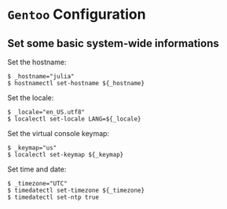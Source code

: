 # `Gentoo` Configuration

## Set some basic system-wide informations

Set the hostname:

```ShellSession
$ _hostname="julia"
$ hostnamectl set-hostname ${_hostname}
```

Set the locale:

```
$ _locale="en_US.utf8"
$ localectl set-locale LANG=${_locale}
```

Set the virtual console keymap:

```ShellSession
$ _keymap="us"
$ localectl set-keymap ${_keymap}
```

Set time and date:

```ShellSession
$ _timezone="UTC"
$ timedatectl set-timezone ${_timezone}
$ timedatectl set-ntp true
```
